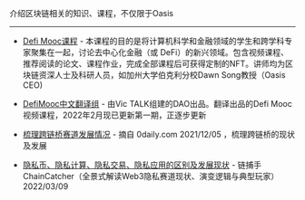 介绍区块链相关的知识、课程，不仅限于Oasis

------

- [Defi Mooc课程](https://defi-learning.org/) - 本课程的目的是将计算机科学和金融领域的学生和跨学科专家聚集在一起，讨论去中心化金融（或 DeFi）的新兴领域。包含视频课程、推荐阅读的论文、课程作业，完成全部课程后可获得定制的NFT。讲师均为区块链资深人士及科研人员，如加州大学伯克利分校Dawn Song教授（Oasis CEO)

- [DefiMooc中文翻译组](https://space.bilibili.com/1522784883) - 由Vic TALK组建的DAO出品。翻译出品的Defi Mooc视频课程，2022年2月现已更新第一期，正逐步更新

- [梳理跨链桥赛道发展情况](https://www.0daily.com/post/5174721) - 摘自 0daily.com 2021/12/05 ，梳理跨链桥的现状及发展

- [隐私币、隐私计算、隐私交易、隐私应用的区别及发展现状](https://www.panewslab.com/zh/articledetails/D23276048.html) - 链捕手 ChainCatcher（全景式解读Web3隐私赛道现状、演变逻辑与典型玩家） 2022/03/09 